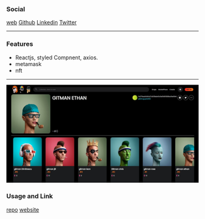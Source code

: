 ### Social

[web](https://lishu.ml/)
[Github](https://github.com/LishuGupta652)
[Linkedin](https://www.linkedin.com/in/lishugupta652/)
[Twitter](https://twitter.com/lishugupta652)

---

### Features

- Reactjs, styled Compnent, axios.
- metamask
- nft

---

![](https://raw.githubusercontent.com/LishuGupta652/web-static-content/main/project/gitman-nft-home.jpg)

### Usage and Link

[repo](https://github.com/LishuGupta652/web3.0-punk)
[website](https://nft.lishu.ml/)
